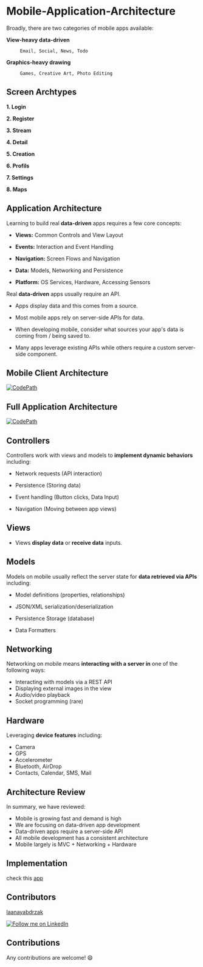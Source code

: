 # Mobile-Application-Architecture

Broadly, there are two categories of mobile apps available:
    
 **View-heavy data-driven**
             
         Email, Social, News, Todo
    
 
 **Graphics-heavy drawing**
            
         Games, Creative Art, Photo Editing


## Screen Archtypes

**1. Login**

**2. Register**

**3. Stream**

**4. Detail**

**5. Creation**

**6. Profils**

**7. Settings**

**8. Maps**

## Application Architecture

Learning to build real **data-driven** apps requires a few core concepts:

- **Views:** Common Controls and View Layout

- **Events:** Interaction and Event Handling

- **Navigation:** Screen Flows and Navigation

- **Data:** Models, Networking and Persistence

- **Platform:** OS Services, Hardware, Accessing Sensors

Real **data-driven** apps usually require an API.

- Apps display data and this comes from a source.

- Most mobile apps rely on server-side APIs for data.

- When developing mobile, consider what sources your app's data is coming from / being saved to. 

- Many apps leverage existing APIs while others require a custom server-side component.

## Mobile Client Architecture

 [![CodePath](http://i.imgur.com/XgxWfyF.png)](http://codepath.com)
 
## Full Application Architecture

 [![CodePath](http://i.imgur.com/XgxWfyF.png)](http://codepath.com)
 
 
## Controllers

Controllers work with views and models to **implement dynamic behaviors** including:

-  Network requests (API interaction)

-  Persistence (Storing data)

-  Event handling (Button clicks, Data Input)

-  Navigation (Moving between app views)

## Views
 
 - Views **display data** or **receive data** inputs.

## Models

Models on mobile usually reflect the server state for **data retrieved via APIs** including:

- Model definitions (properties, relationships)

- JSON/XML serialization/deserialization

- Persistence Storage (database)

- Data Formatters
    
## Networking

Networking on mobile means **interacting with a server in** one of the following ways:

- Interacting with models via a REST API
- Displaying external images in the view
- Audio/video playback
- Socket programming (rare)
    
## Hardware

Leveraging **device features** including:

- Camera
- GPS
- Accelerometer
- Bluetooth, AirDrop
- Contacts, Calendar, SMS, Mail
    
## Architecture Review

In summary, we have reviewed:

- Mobile is growing fast and demand is high
- We are focusing on data-driven app development
- Data-driven apps require a server-side API
- All mobile development has a consistent architecture
- Mobile largely is MVC + Networking + Hardware

## Implementation

check this [app](https://github.com/laanayabdrzak/Android-Boilerplate)

## Contributors

[laanayabdrzak](https://github.com/laanayabdrzak)

<a href="https://www.linkedin.com/in/laanayabdrzak">
  <img alt="Follow me on LinkedIn"
       src="https://raw.githubusercontent.com/florent37/DaVinci/master/mobile/src/main/res/drawable-hdpi/linkedin.png" />
</a>

## Contributions
 
 Any contributions are welcome! :smile:

    
